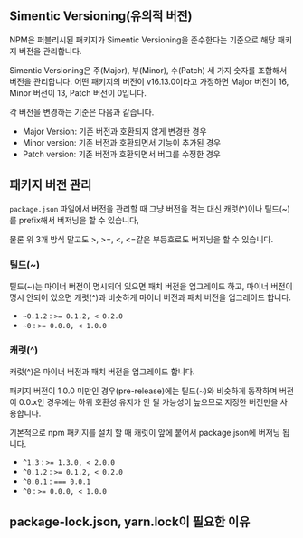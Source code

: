 ## Simentic Versioning(유의적 버전)

NPM은 퍼블리시된 패키지가 Simentic Versioning을 준수한다는 기준으로 해당 패키지 버전을 관리합니다.

Simentic Versioning은 주(Major), 부(Minor), 수(Patch) 세 가지 숫자를 조합해서 버전을 관리합니다. 어떤 패키지의 버전이 v16.13.0이라고 가정하면 Major 버전이 16, Minor 버전이 13, Patch 버전이 0입니다.

각 버전을 변경하는 기준은 다음과 같습니다.

  - Major Version: 기존 버전과 호환되지 않게 변경한 경우
  - Minor version: 기존 버전과 호환되면서 기능이 추가된 경우
  - Patch version: 기존 버전과 호환되면서 버그를 수정한 경우

## 패키지 버전 관리

`package.json` 파일에서 버전을 관리할 때 그냥 버전을 적는 대신 캐럿(^)이나 틸드(~)를 prefix해서 버저닝을 할 수 있습니다,

물론 위 3개 방식 말고도 >, >=, <, <=같은 부등호로도 버저닝을 할 수 있습니다.

### 틸드(~)

틸드(~)는 마이너 버전이 명시되어 있으면 패치 버전을 업그레이드 하고, 마이너 버전이 명시 안되어 있으면 캐럿(^)과 비슷하게 마이너 버전과 패치 버전을 업그레이드 합니다.

  - `~0.1.2` : `>= 0.1.2, < 0.2.0`
  - `~0` : `>= 0.0.0, < 1.0.0`

### 캐럿(^)

캐럿(^)은 마이너 버전과 패치 버전을 업그레이드 합니다.

패키지 버전이 1.0.0 미만인 경우(pre-release)에는 틸드(~)와 비슷하게 동작하며 버전이 0.0.x인 경우에는 하위 호환성 유지가 안 될 가능성이 높으므로 지정한 버전만을 사용합니다.

기본적으로 npm 패키지를 설치 할 때 캐럿이 앞에 붙어서 package.json에 버저닝 됩니다.

  - `^1.3` : `>= 1.3.0, < 2.0.0`
  - `^0.1.2` : `>= 0.1.2, < 0.2.0`
  - `^0.0.1` : `=== 0.0.1`
  - `^0` : `>= 0.0.0, < 1.0.0`


## package-lock.json, yarn.lock이 필요한 이유